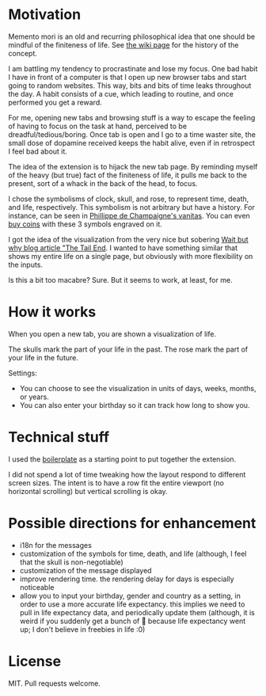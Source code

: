 # Motivation 

Memento mori is an old and recurring philosophical idea that one should be mindful of the finiteness of life. See [the wiki page](https://en.wikipedia.org/wiki/Memento_mori#History_of_the_concept) for the history of the concept. 

I am battling my tendency to procrastinate and lose my focus. One bad habit I have in front of a computer is that I open up new browser tabs and start going to random websites. This way, bits and bits of time leaks throughout the day. A habit consists of a cue, which leading to routine, and once performed you get a reward. 

For me, opening new tabs and browsing stuff is a way to escape the feeling of having to focus on the task at hand, perceived to be dreadful/tedious/boring. Once tab is open and I go to a time waster site, the small dose of dopamine received keeps the habit alive, even if in retrospect I feel bad about it. 

The idea of the extension is to hijack the new tab page. By reminding myself of the heavy (but true) fact of the finiteness of life, it pulls me back to the present, sort of a whack in the back of the head, to focus. 

I chose the symbolisms of clock, skull, and rose, to represent time, death, and life, respectively. This symbolism is not arbitrary but have a history. For instance, can be seen in [Phillippe de Champaigne's vanitas](https://commons.wikimedia.org/wiki/File:StillLifeWithASkull.jpg). You can even [buy coins](https://store.dailystoic.com/products/memento-mori) with these 3 symbols engraved on it. 

I got the idea of the visualization from the very nice but sobering [Wait but why blog article "The Tail End](https://waitbutwhy.com/2015/12/the-tail-end.html). I wanted to have something similar that shows my entire life on a single page, but obviously with more flexibility on the inputs. 

Is this a bit too macabre? Sure. But it seems to work, at least, for me. 

# How it works 

When you open a new tab, you are shown a visualization of life. 

The skulls mark the part of your life in the past. The rose mark the part of your life in the future. 

Settings:
* You can choose to see the visualization in units of days, weeks, months, or years. 
* You can also enter your birthday so it can track how long to show you. 

# Technical stuff 

I used the [boilerplate](https://github.com/lxieyang/chrome-extension-boilerplate-react) as a starting point to put together the extension. 

I did not spend a lot of time tweaking how the layout respond to different screen sizes. The intent is to have a row fit the entire viewport (no horizontal scrolling) but vertical scrolling is okay. 

# Possible directions for enhancement 
* i18n for the messages
* customization of the symbols for time, death, and life (although, I feel that the skull is non-negotiable)
* customization of the message displayed
* improve rendering time. the rendering delay for days is especially noticeable
* allow you to input your birthday, gender and country as a setting, in order to use a more accurate life expectancy. this implies we need to pull in life expectancy data, and periodically update them (although, it is weird if you suddenly get a bunch of 🌹 because life expectancy went up; I don't believe in freebies in life :0)

# License 

MIT. Pull requests welcome. 